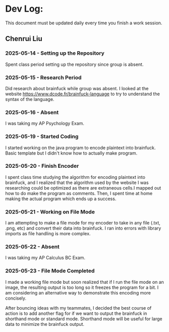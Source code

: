 # Dev Log:

This document must be updated daily every time you finish a work session.

## Chenrui Liu

### 2025-05-14 - Setting up the Repository
Spent class period setting up the repository since group is absent.

### 2025-05-15 - Research Period
Did research about brainfuck while group was absent. I looked at the website https://www.dcode.fr/brainfuck-language to try to understand the syntax of the language.

### 2025-05-16 - Absent
I was taking my AP Psychology Exam.

### 2025-05-19 - Started Coding
I started working on the java program to encode plaintext into brainfuck. Basic template but I didn't know how to actually make program.

### 2025-05-20 - Finish Encoder
I spent class time studying the algorithm for encoding plaintext into brainfuck,  and I realized that the algorithm used by the website I was researching could be optimized as there are extraneous cells.I mapped out how to do make the program as comments. Then, I spent time at home making the actual program which ends up a success.

### 2025-05-21 - Working on File Mode
I am attempting to make a file mode for my encoder to take in any file (.txt, .png, etc) and convert their data into brainfuck. I ran into errors with library imports as file handling is more complex.

### 2025-05-22 - Absent
I was taking my AP Calculus BC Exam.

### 2025-05-23 - File Mode Completed
I made a working file mode but soon realized that if I run the file mode on an image, the resulting output is too long so it freezes the program for a bit. I am considering an alternative way to demonstrate this encoding more concisely.

After bouncing ideas with my teammates, I decided the best course of action is to add another flag for if we want to output the brainfuck in shorthand mode or standard mode. Shorthand mode will be useful for large data to minimize the brainfuck output.


